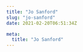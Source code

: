 ```yaml
---
title: "Jo Sanford"
slug: "jo-sanford"
date: 2021-02-20T06:51:34Z

meta:
  title: "Jo Sanford"
---
```



